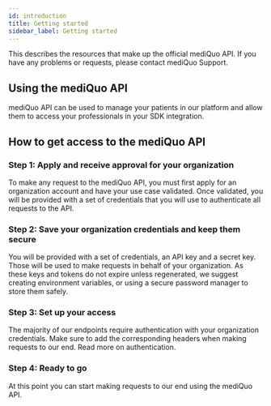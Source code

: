 ```yaml
---
id: introduction
title: Getting started
sidebar_label: Getting started
---
```


This describes the resources that make up the official mediQuo API. If you have any problems or requests, please contact mediQuo Support.

## Using the mediQuo API

mediQuo API can be used to manage your patients in our platform and allow them to access your professionals in your SDK integration.

## How to get access to the mediQuo API

### Step 1: Apply and receive approval for your organization

To make any request to the mediQuo API, you must first apply for an organization account and have your use case validated. Once validated, you will be provided with a set of credentials that you will use to authenticate all requests to the API.

### Step 2: Save your organization credentials and keep them secure

You will be provided with a set of credentials, an API key and a secret key. Those will be used to make requests in behalf of your organization. As these keys and tokens do not expire unless regenerated, we suggest creating environment variables, or using a secure password manager to store them safely.

### Step 3: Set up your access

The majority of our endpoints require authentication with your organization credentials. Make sure to add the corresponding headers when making requests to our end. Read more on authentication.

### Step 4: Ready to go

At this point you can start making requests to our end using the mediQuo API.
